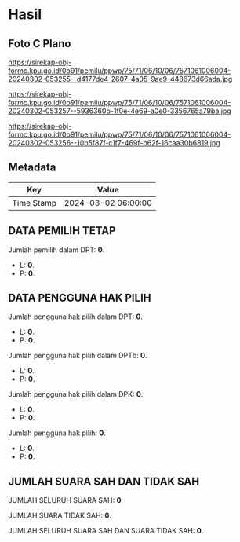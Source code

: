 # Hasil

## Foto C Plano

https://sirekap-obj-formc.kpu.go.id/0b91/pemilu/ppwp/75/71/06/10/06/7571061006004-20240302-053255--d4177de4-2607-4a05-9ae9-448673d66ada.jpg

https://sirekap-obj-formc.kpu.go.id/0b91/pemilu/ppwp/75/71/06/10/06/7571061006004-20240302-053257--5936360b-1f0e-4e69-a0e0-3356765a79ba.jpg

https://sirekap-obj-formc.kpu.go.id/0b91/pemilu/ppwp/75/71/06/10/06/7571061006004-20240302-053256--10b5f87f-c1f7-469f-b62f-16caa30b6819.jpg


## Metadata

| Key        | Value               |
| ---------- | ------------------- |
| Time Stamp | 2024-03-02 06:00:00 |


## DATA PEMILIH TETAP

Jumlah pemilih dalam DPT: **0**.
 * L: **0**.
 * P: **0**.

## DATA PENGGUNA HAK PILIH

Jumlah pengguna hak pilih dalam DPT: **0**.
 * L: **0**.
 * P: **0**.

Jumlah pengguna hak pilih dalam DPTb: **0**.
 * L: **0**.
 * P: **0**.

Jumlah pengguna hak pilih dalam DPK: **0**.
 * L: **0**.
 * P: **0**.

Jumlah pengguna hak pilih: **0**.
 * L: **0**.
 * P: **0**.

## JUMLAH SUARA SAH DAN TIDAK SAH

JUMLAH SELURUH SUARA SAH: **0**.

JUMLAH SUARA TIDAK SAH: **0**.

JUMLAH SELURUH SUARA SAH DAN SUARA TIDAK SAH: **0**.



